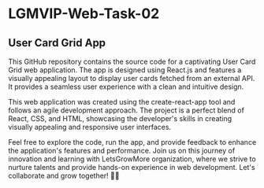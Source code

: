 # LGMVIP-Web-Task-02

## User Card Grid App 

This GitHub repository contains the source code for a captivating User Card Grid web application. The app is designed using React.js and features a visually appealing layout to display user cards fetched from an external API. It provides a seamless user experience with a clean and intuitive design.

This web application was created using the create-react-app tool and follows an agile development approach. The project is a perfect blend of React, CSS, and HTML, showcasing the developer's skills in creating visually appealing and responsive user interfaces.

Feel free to explore the code, run the app, and provide feedback to enhance the application's features and performance. Join us on this journey of innovation and learning with LetsGrowMore organization, where we strive to nurture talents and provide hands-on experience in web development. Let's collaborate and grow together! 🚀🌱
